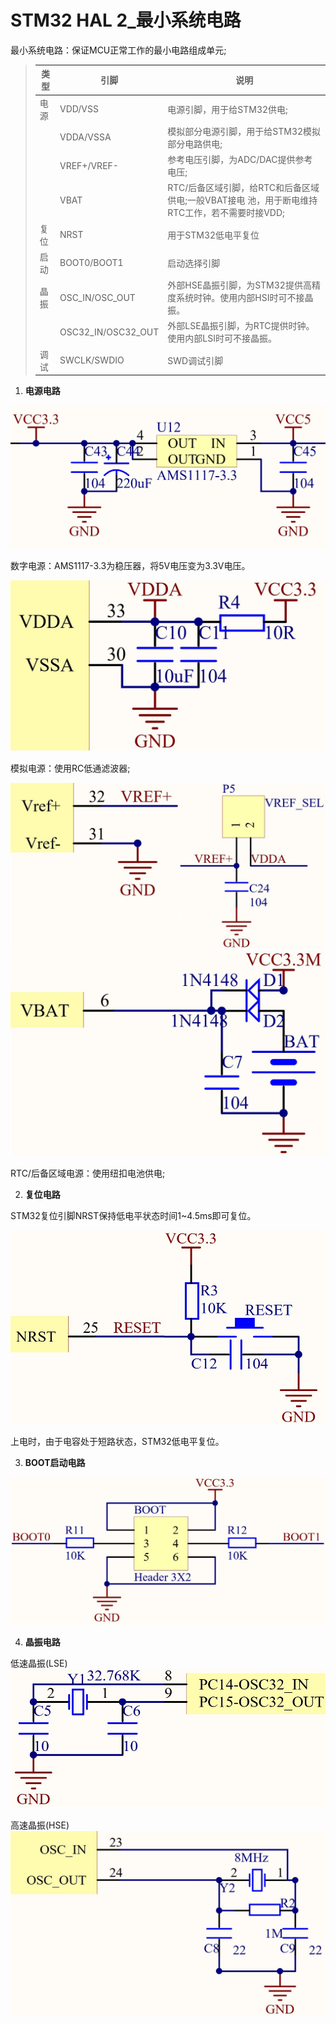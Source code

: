 # STM32 HAL 2_最小系统电路

最小系统电路：保证MCU正常工作的最小电路组成单元;

>|类型| 引脚| 说明|
>|-------|----------|---------|
>|电源 | VDD/VSS|电源引脚，用于给STM32供电;
>||      VDDA/VSSA|模拟部分电源引脚，用于给STM32模拟部分电路供电;
>||      VREF+/VREF-|参考电压引脚，为ADC/DAC提供参考电压;
>||      VBAT|RTC/后备区域引脚，给RTC和后备区域供电;一般VBAT接电 池，用于断电维持RTC工作，若不需要时接VDD;
>|复位 | NRST|用于STM32低电平复位
>|启动 | BOOT0/BOOT1|启动选择引脚
>|晶振 |OSC_IN/OSC_OUT|外部HSE晶振引脚，为STM32提供高精度系统时钟。使用内部HSI时可不接晶振。
>||OSC32_IN/OSC32_OUT|外部LSE晶振引脚，为RTC提供时钟。使用内部LSI时可不接晶振。
>|调试|SWCLK/SWDIO|SWD调试引脚

1. **电源电路**

![NULL](picture_1.jpg)

数字电源：AMS1117-3.3为稳压器，将5V电压变为3.3V电压。

![NULL](picture_2.jpg)

模拟电源：使用RC低通滤波器;

![NULL](picture_3.jpg)
![NULL](picture_4.jpg)

RTC/后备区域电源：使用纽扣电池供电;

2. **复位电路**

STM32复位引脚NRST保持低电平状态时间1~4.5ms即可复位。

![NULL](picture_5.jpg)

上电时，由于电容处于短路状态，STM32低电平复位。

3. **BOOT启动电路**

![NULL](picture_6.jpg)

4. **晶振电路**

低速晶振(LSE)
![NULL](picture_7.jpg)

高速晶振(HSE)
![NULL](picture_8.jpg)